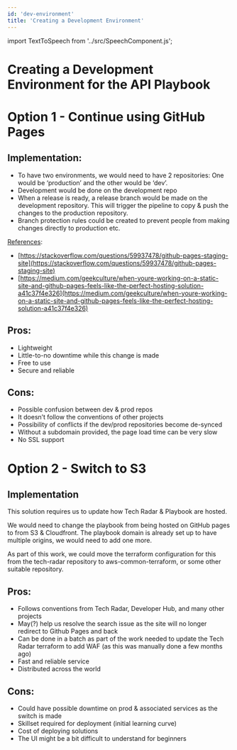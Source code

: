 ```yaml
---
id: 'dev-environment'
title: 'Creating a Development Environment'
---
```


import TextToSpeech from '../src/SpeechComponent.js';

<TextToSpeech>


# Creating a Development Environment for the API Playbook 


# Option 1 - Continue using GitHub Pages


## Implementation:



* To have two environments, we would need to have 2 repositories: One would be ‘production’ and the other would be ‘dev’.
* Development would be done on the development repo
* When a release is ready, a release branch would be made on the development repository. This will trigger the pipeline to copy & push the changes to the production repository.
* Branch protection rules could be created to prevent people from making changes directly to production etc.

<span style="text-decoration:underline;">References</span>: 



* [https://stackoverflow.com/questions/59937478/github-pages-staging-site](https://stackoverflow.com/questions/59937478/github-pages-staging-site)
* [https://medium.com/geekculture/when-youre-working-on-a-static-site-and-github-pages-feels-like-the-perfect-hosting-solution-a41c37f4e326](https://medium.com/geekculture/when-youre-working-on-a-static-site-and-github-pages-feels-like-the-perfect-hosting-solution-a41c37f4e326)


## Pros:



* Lightweight
* Little-to-no downtime while this change is made
* Free to use 
* Secure and reliable


## Cons:



* Possible confusion between dev & prod repos
* It doesn’t follow the conventions of other projects
* Possibility of conflicts if the dev/prod repositories become de-synced
* Without a subdomain provided, the page load time can be very slow 
* No SSL support 


# Option 2 - Switch to S3


## Implementation

This solution requires us to update how Tech Radar & Playbook are hosted.

 We would need to change the playbook from being hosted on GitHub pages to from S3 & Cloudfront. The playbook domain is already set up to have multiple origins, we would need to add one more.

As part of this work, we could move the terraform configuration for this from the tech-radar repository to aws-common-terraform, or some other suitable repository.


## Pros:



* Follows conventions from Tech Radar, Developer Hub, and many other projects
* May(?) help us resolve the search issue as the site will no longer redirect to Github Pages and back
* Can be done in a batch as part of the work needed to update the Tech Radar terraform to add WAF (as this was manually done a few months ago)
* Fast and reliable service 
* Distributed across the world 


## Cons:



* Could have possible downtime on prod & associated services as the switch is made
* Skillset required for deployment (initial learning curve)
* Cost of deploying solutions 
* The UI might be a bit difficult to understand for beginners

</TextToSpeech>